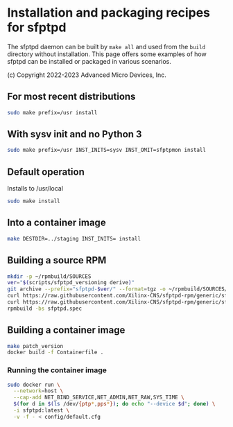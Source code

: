 # Installation and packaging recipes for sfptpd

The sfptpd daemon can be built by `make all` and used from the `build`
directory without installation. This page offers some examples of how sfptpd
can be installed or packaged in various scenarios.

(c) Copyright 2022-2023 Advanced Micro Devices, Inc.

## For most recent distributions

```sh
sudo make prefix=/usr install
```

## With sysv init and no Python 3

```sh
sudo make prefix=/usr INST_INITS=sysv INST_OMIT=sfptpmon install
```

## Default operation

Installs to /usr/local

```sh
sudo make install
```

## Into a container image

```sh
make DESTDIR=../staging INST_INITS= install
```

## Building a source RPM

```sh
mkdir -p ~/rpmbuild/SOURCES
ver="$(scripts/sfptpd_versioning derive)"
git archive --prefix="sfptpd-$ver/" --format=tgz -o ~/rpmbuild/SOURCES/sfptpd-$ver.tgz HEAD
curl https://raw.githubusercontent.com/Xilinx-CNS/sfptpd-rpm/generic/sfptpd.spec | sed "s/^\(Version: \).*/\1 $ver/g" > sfptpd.spec
curl https://raw.githubusercontent.com/Xilinx-CNS/sfptpd-rpm/generic/sfptpd.sysusers -o ~/rpmbuild/SOURCES/sfptpd.sysusers
rpmbuild -bs sfptpd.spec
```

## Building a container image

```sh
make patch_version
docker build -f Containerfile .
```

### Running the container image

```sh
sudo docker run \
  --network=host \
  --cap-add NET_BIND_SERVICE,NET_ADMIN,NET_RAW,SYS_TIME \
  $(for d in $(ls /dev/{ptp*,pps*}); do echo "--device $d"; done) \
  -i sfptpd:latest \
  -v -f - < config/default.cfg
```
